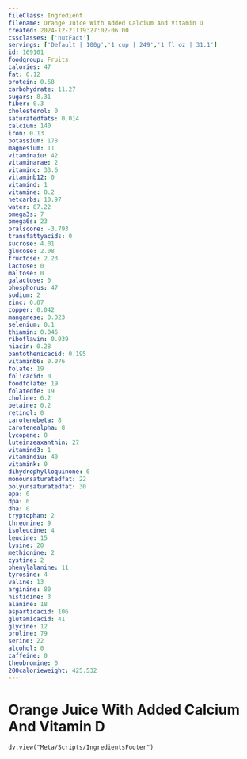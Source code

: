 ```yaml
---
fileClass: Ingredient
filename: Orange Juice With Added Calcium And Vitamin D
created: 2024-12-21T19:27:02-06:00
cssclasses: ['nutFact']
servings: ['Default | 100g','1 cup | 249','1 fl oz | 31.1']
id: 169101
foodgroup: Fruits
calories: 47
fat: 0.12
protein: 0.68
carbohydrate: 11.27
sugars: 8.31
fiber: 0.3
cholesterol: 0
saturatedfats: 0.014
calcium: 140
iron: 0.13
potassium: 178
magnesium: 11
vitaminaiu: 42
vitaminarae: 2
vitaminc: 33.6
vitaminb12: 0
vitamind: 1
vitamine: 0.2
netcarbs: 10.97
water: 87.22
omega3s: 7
omega6s: 23
pralscore: -3.793
transfattyacids: 0
sucrose: 4.01
glucose: 2.08
fructose: 2.23
lactose: 0
maltose: 0
galactose: 0
phosphorus: 47
sodium: 2
zinc: 0.07
copper: 0.042
manganese: 0.023
selenium: 0.1
thiamin: 0.046
riboflavin: 0.039
niacin: 0.28
pantothenicacid: 0.195
vitaminb6: 0.076
folate: 19
folicacid: 0
foodfolate: 19
folatedfe: 19
choline: 6.2
betaine: 0.2
retinol: 0
carotenebeta: 8
carotenealpha: 8
lycopene: 0
luteinzeaxanthin: 27
vitamind3: 1
vitamindiu: 40
vitamink: 0
dihydrophylloquinone: 0
monounsaturatedfat: 22
polyunsaturatedfat: 30
epa: 0
dpa: 0
dha: 0
tryptophan: 2
threonine: 9
isoleucine: 4
leucine: 15
lysine: 20
methionine: 2
cystine: 2
phenylalanine: 11
tyrosine: 4
valine: 13
arginine: 80
histidine: 3
alanine: 18
asparticacid: 106
glutamicacid: 41
glycine: 12
proline: 79
serine: 22
alcohol: 0
caffeine: 0
theobromine: 0
200calorieweight: 425.532
---
```


# Orange Juice With Added Calcium And Vitamin D

```dataviewjs
dv.view("Meta/Scripts/IngredientsFooter")
```
